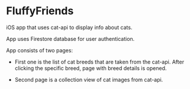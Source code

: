# FluffyFriends
iOS app that uses cat-api to display info about cats.  

App uses Firestore database for user authentication.  

App consists of two pages:  

- First one is the list of cat breeds that are taken from the cat-api. After clicking the specific breed, page with breed details is opened.  

- Second page is a collection view of cat images from cat-api.  
